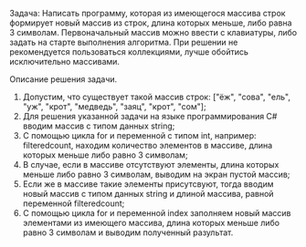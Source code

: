 Задача: Написать программу, которая из имеющегося массива строк формирует новый массив из строк, длина которых меньше, либо равна 3 символам. Первоначальный массив можно ввести с клавиатуры, либо задать на старте выполнения алгоритма. При решении не рекомендуется пользоваться коллекциями, лучше обойтись исключительно массивами.

Описание решения задачи.

1. Допустим, что существует такой массив строк: ["ёж", "сова", "ель", "уж", "крот", "медведь", "заяц", "крот", "сом"];
2. Для решения указанной задачи на языке программирования С# вводим массив с типом данных string;
3. С помощью цикла for и переменной с типом int, например: filteredcount, находим количество элементов в массиве, длина которых меньше либо равно 3 символам;
4. В случае, если в массиве отсутствуют элементы, длина которых меньше либо равно 3 символам, выводим на экран пустой массив;
5. Если же в массиве такие элементы присутсвуют, тогда вводим новый массив с типом данных string и длиной массива, равной переменной filteredcount;
6. C помощью цикла for и переменной index заполняем новый массив элементами из имеющего массива, длина которых меньше либо равно 3 символам и выводим полученный разультат.